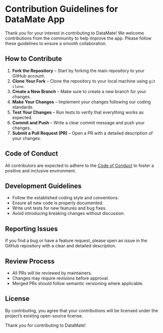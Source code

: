 # Contribution Guidelines for DataMate App

Thank you for your interest in contributing to DataMate! We welcome contributions from the community to help improve the app. Please follow these guidelines to ensure a smooth collaboration.

## How to Contribute
1. **Fork the Repository** – Start by forking the main repository to your GitHub account.
2. **Clone Your Fork** – Clone the repository to your local machine using `git clone`.
3. **Create a New Branch** – Make sure to create a new branch for your changes.
4. **Make Your Changes** – Implement your changes following our coding standards.
5. **Test Your Changes** – Run tests to verify that everything works as expected.
6. **Commit and Push** – Write a clear commit message and push your changes.
7. **Submit a Pull Request (PR)** – Open a PR with a detailed description of your changes.

## Code of Conduct
All contributors are expected to adhere to the [Code of Conduct](CODE_OF_CONDUCT.md) to foster a positive and inclusive environment.

## Development Guidelines
- Follow the established coding style and conventions.
- Ensure all new code is properly documented.
- Write unit tests for new features and bug fixes.
- Avoid introducing breaking changes without discussion.

## Reporting Issues
If you find a bug or have a feature request, please open an issue in the GitHub repository with a clear and detailed description.

## Review Process
- All PRs will be reviewed by maintainers.
- Changes may require revisions before approval.
- Merged PRs should follow semantic versioning where applicable.

## License
By contributing, you agree that your contributions will be licensed under the project’s existing open-source license.

Thank you for contributing to DataMate!
